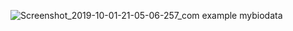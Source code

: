 ![Screenshot_2019-10-01-21-05-06-257_com example mybiodata](https://user-images.githubusercontent.com/44077159/66092986-7ae3bf80-e5b8-11e9-8e13-848b013f165c.png)
